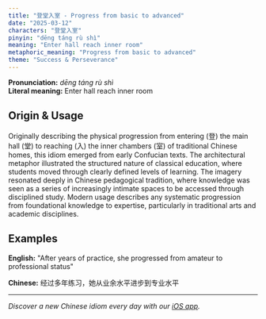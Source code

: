 ```yaml
---
title: "登堂入室 - Progress from basic to advanced"
date: "2025-03-12"
characters: "登堂入室"
pinyin: "dēng táng rù shì"
meaning: "Enter hall reach inner room"
metaphoric_meaning: "Progress from basic to advanced"
theme: "Success & Perseverance"
---
```


**Pronunciation:** *dēng táng rù shì*  
**Literal meaning:** Enter hall reach inner room

## Origin & Usage

Originally describing the physical progression from entering (登) the main hall (堂) to reaching (入) the inner chambers (室) of traditional Chinese homes, this idiom emerged from early Confucian texts. The architectural metaphor illustrated the structured nature of classical education, where students moved through clearly defined levels of learning. The imagery resonated deeply in Chinese pedagogical tradition, where knowledge was seen as a series of increasingly intimate spaces to be accessed through disciplined study. Modern usage describes any systematic progression from foundational knowledge to expertise, particularly in traditional arts and academic disciplines.

## Examples

**English:** "After years of practice, she progressed from amateur to professional status"

**Chinese:** 经过多年练习，她从业余水平进步到专业水平

---

*Discover a new Chinese idiom every day with our [iOS app](https://apps.apple.com/us/app/daily-chinese-idioms/id6740611324).*
